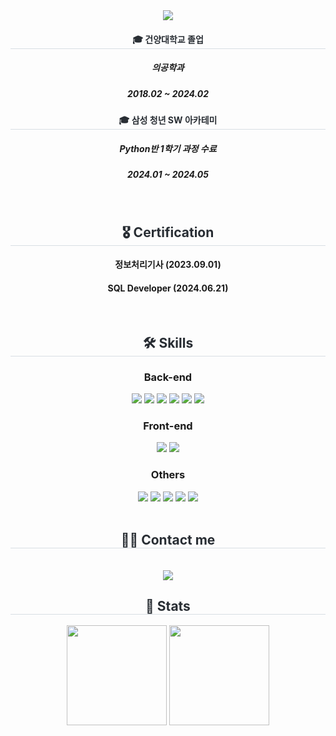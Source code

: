 <div align="center">
    <img src="https://capsule-render.vercel.app/api?type=waving&color=gradient&height=180&text=hello&animation=fadeIn&fontColor=FFFFFF&fontSize=40" />
</div>

<div align="center">
    <h4 style="border-bottom: 1px solid #d8dee4; color: #282d33;"> 🎓 건양대학교 졸업 </h2>
    
##### 의공학과
##### 2018.02 ~ 2024.02
    
</div>

<div align="center">
    <h4 style="border-bottom: 1px solid #d8dee4; color: #282d33;"> 🎓 삼성 청년 SW 아카테미  </h2>
    
##### Python반 1학기 과정 수료
##### 2024.01 ~ 2024.05
  
</div>

<br>
<div align="center">
    <h2 style="border-bottom: 1px solid #d8dee4; color: #282d33;"> 🎖️ Certification </h2>
    
#### 정보처리기사 (2023.09.01)
#### SQL Developer (2024.06.21)

</div>
<br>
<div align="center">
    <h2 style="border-bottom: 1px solid #d8dee4; color: #282d33;"> 🛠️ Skills </h2>
    <div style="margin: 0 auto; text-align: center;" align="center">
        <h3>Back-end</h3>
        <img src="https://img.shields.io/badge/Java-007396?style=flat-square&logo=Java&logoColor=white">
        <img src="https://img.shields.io/badge/Spring-6DB33F?style=flat-square&logo=Spring&logoColor=white">
        <img src="https://img.shields.io/badge/Spring Boot-6DB33F?style=flat-square&logo=Spring Boot&logoColor=white">
        <img src="https://img.shields.io/badge/Elasticsearch-005571?style=flat-square&logo=Elasticsearch&logoColor=white">
        <img src="https://img.shields.io/badge/Python-3776AB?style=flat-square&logo=Python&logoColor=white">
        <img src="https://img.shields.io/badge/Django-092E20?style=flat-square&logo=Django&logoColor=white">
        <h3>Front-end</h3>
        <img src="https://img.shields.io/badge/Javascript-F7DF1E?style=flat-square&logo=Javascript&logoColor=white">
        <img src="https://img.shields.io/badge/React-61DAFB?style=flat-square&logo=React&logoColor=white">
        <h3>Others</h3>
        <img src="https://img.shields.io/badge/Git-F05032?style=flat-square&logo=Git&logoColor=white">
        <img src="https://img.shields.io/badge/Github-181717?style=flat-square&logo=Github&logoColor=white">
        <img src="https://img.shields.io/badge/Gitlab-FC6D26?style=flat-square&logo=Gitlab&logoColor=white">
        <img src="https://img.shields.io/badge/Notion-000000?style=flat-square&logo=Notion&logoColor=white">
        <img src="https://img.shields.io/badge/Jira-0052CC?style=flat-square&logo=Jira&logoColor=white">
    </div>
</div>
<br>
<div align="center">
    <h2 style="border-bottom: 1px solid #d8dee4; color: #282d33;"> 🧑‍💻 Contact me </h2> <br>
    <div align="center">
        <a href="mailto:jung1213546@gmail.com">
            <img src="https://img.shields.io/badge/Gmail-EA4335?style=flat-square&logo=Gmail&logoColor=white&link=mailto:jung1213546@gmail.com">
        </a>
    </div>
</div>

<div align= "center"> 
    <h2 style="border-bottom: 1px solid #d8dee4; color: #282d33;"> 🏅 Stats </h2> <div align= "center"> 
        <img src="https://github-readme-stats.vercel.app/api?username=jung18&bg_color=180,000000,&title_color=000000&text_color=000000" style="height: 160px;"/> 
        <img src="https://github-readme-stats.vercel.app/api/top-langs/?username=jung18&layout=compact&bg_color=180,000000,&title_color=000000&text_color=000000" style="height: 160px;"/> 
    </div> 
</div>
